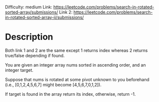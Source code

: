 Difficulty: medium
Link: https://leetcode.com/problems/search-in-rotated-sorted-array/submissions/
Link 2: https://leetcode.com/problems/search-in-rotated-sorted-array-ii/submissions/

Description
================================================
Both link 1 and 2 are the same except 1 returns index whereas 2 returns true/false depending if found.

You are given an integer array nums sorted in ascending order, and an integer target.

Suppose that nums is rotated at some pivot unknown to you beforehand (i.e., [0,1,2,4,5,6,7] might become [4,5,6,7,0,1,2]).

If target is found in the array return its index, otherwise, return -1.
